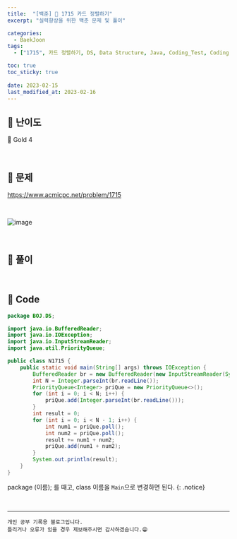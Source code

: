```yaml
---
title:  "[백준] 🥇 1715 카드 정렬하기"
excerpt: "실력향상을 위한 백준 문제 및 풀이"

categories:
  - BaekJoon
tags:
  - ["1715", 카드 정렬하기, DS, Data Structure, Java, Coding_Test, Coding, Test, baekJoon, 백준]

toc: true
toc_sticky: true
 
date: 2023-02-15
last_modified_at: 2023-02-16
---
```


## 📌 난이도

  🥇 Gold 4

<br>

## 📌 문제

<https://www.acmicpc.net/problem/1715>

<br>

![image](https://user-images.githubusercontent.com/37824506/219365369-63008357-1bea-4ff9-8ddf-f4ca150fae09.png)

<br>

## 📌 풀이  


<br>

## 📌 Code

```java
package BOJ.DS;

import java.io.BufferedReader;
import java.io.IOException;
import java.io.InputStreamReader;
import java.util.PriorityQueue;

public class N1715 {
    public static void main(String[] args) throws IOException {
        BufferedReader br = new BufferedReader(new InputStreamReader(System.in));
        int N = Integer.parseInt(br.readLine());
        PriorityQueue<Integer> priQue = new PriorityQueue<>();
        for (int i = 0; i < N; i++) {
            priQue.add(Integer.parseInt(br.readLine()));
        }
        int result = 0;
        for (int i = 0; i < N - 1; i++) {
            int num1 = priQue.poll();
            int num2 = priQue.poll();
            result += num1 + num2;
            priQue.add(num1 + num2);
        }
        System.out.println(result);
    }
}
```

package (이름); 를 때고, class 이름을 `Main`으로 변경하면 된다.
{: .notice} 


<br>


***
    개인 공부 기록용 블로그입니다.
    틀리거나 오류가 있을 경우 제보해주시면 감사하겠습니다.😁